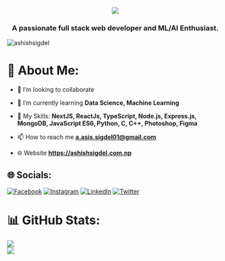 <div align="center">
    <img src="https://readme-typing-svg.herokuapp.com/?font=Righteous&size=35&center=true&vCenter=true&width=500&height=70&duration=4000&lines=Hi+There!+👋;+I'm+Ashish!+😎;" />
</div>
<h3 align="center">A passionate full stack web developer and ML/AI Enthusiast.</h3>

<p align="left"> <img src="https://komarev.com/ghpvc/?username=aasis635&label=Profile%20views&color=0e75b6&style=flat" alt="ashishsigdel" /> </p>

# 💫 About Me:

- 👯 I’m looking to collaborate

- 🌱 I’m currently learning **Data Science, Machine Learning**

- 💬 My Skills:  **NextJS, ReactJs, TypeScript, Node.js, Express.js, MongoDB, JavaScript ES6, Python, C, C++, Photoshop, Figma**

- 📫 How to reach me **a.asis.sigdel01@gmail.com**

- 🌐 Website **https://ashishsigdel.com.np**
 
## 🌐 Socials:
[![Facebook](https://img.shields.io/badge/Facebook-%231877F2.svg?logo=Facebook&logoColor=white)](https://www.facebook.com/ashish.sgdl.9/) [![Instagram](https://img.shields.io/badge/Instagram-%23E4405F.svg?logo=Instagram&logoColor=white)](https://www.instagram.com/aasissigdel/) [![LinkedIn](https://img.shields.io/badge/LinkedIn-%230077B5.svg?logo=linkedin&logoColor=white)](https://www.linkedin.com/in/aasisigdel/) [![Twitter](https://img.shields.io/badge/Twitter-%231DA1F2.svg?logo=Twitter&logoColor=white)](https://twitter.com/_ashishsigdel_) 

# 📊 GitHub Stats:
![](https://github-readme-stats.vercel.app/api?username=ashishsigdel&theme=dark&hide_border=false&include_all_commits=true&count_private=false)<br/>
![](https://github-readme-stats.vercel.app/api/top-langs/?username=ashishsigdel&theme=dark&hide_border=false&include_all_commits=true&count_private=false&layout=compact)

